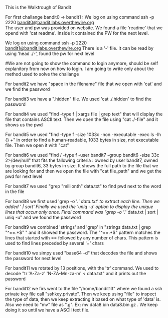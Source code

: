    This is the Walktrough of Bandit

  For first challange bandit0 -> bandit1 :
  We log on using command 
  ssh -p 2220 bandit0@bandit.labs.overthewire.org  
  The user and pw was provided on website.
  We found a file 'readme' that we opend with 'cat readme'. Inside it contained
  the PW for the next level.

  We log on using command ssh -p 2220 bandit1@bandit.labs.overthewire.org
  There is a '-' file. It can be read by using 'head ./-', found the pw for next level

#We are not going to show the command to login anymore, should be self explanitory from now on how to login. I am going to write only about the method used to solve the challange

  For bandit2 we have "space in the filename" file that we open with 
   'cat' and we find the password

  For bandit3 we have a ".hidden" file. We used 
   'cat ./.hidden' to find the password

  For bandit4 we used
   "find -type f | xargs file | grep text" 
 that will display the file that contains ASCII text. Then we open the file using "cat ./-file" and it shows us the pwd

  For bandit5 we used
 "find -type f -size 1033c -non -executable -exec ls -lh {} +" 
 in order to find a human-readable, 1033 bytes in size, not executable file. Then we open it with "cat"

  For bandit6 we used 
 "find / -type f -user bandit7 -group bandit6 -size 33c 2>/dev/null"
that fits the fallowing criteria : owned by user bandit7, owned by group bandit6, 33 bytes in size. It shows the full path to the file that we are looking for and then we open the file with "cat file_path" and we get the pwd for next level

   For bandit7 we used
 "grep "millionth" data.txt" 
to find pwd next to the word in the file

  For bandit8 we first used 
 'grep -o '.*' data.txt' 
to extract each line. Then we added 
 ' | sort'
Finally we used the 'uniq -u' option to display the unique lines that occur only once. Final command was 
   "grep -o '.*' data.txt | sort | uniq -u"
and we found the password
  
  For bandit9 we combined 'strings' and 'grep' in
 "strings data.txt | grep "^==.*$" " 
and it showed the password. The "^==.*$" pattern matches the lines that started with == followed by any number of chars. This pattern is used to find lines preceded by several '=' chars

  For bandit10 we simpy used 
 "base64 -d"
that decodes the file and shows the password for next level 

  For bandit11 we rotated by 13 positions, with the 'tr' command. We used to decode
 "tr 'A-Za-z' 'N-ZA-Mn-za-m' < data.txt"
and it prints out the password

  For bandit12 we firs went to the file "/home/bandit13" where we found a ssh private key file call "sshkey.private". Then we keep using "file" to inspect the type of data, then we keep extracting it based on what type of 'data' is. Also we need to "mv" file as ".g". Ex: mv data8.bin data8.bin.gz . We keep doing it so until we have a ASCII text file.

